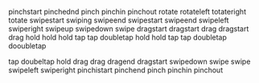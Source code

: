 pinchstart 
pinchednd
pinch 
pinchin
pinchout
rotate
rotateleft
totateright
totate
swipestart
swiping
swipeend
swipestart
swipeend
swipeleft
swiperight
swipeup
swipedown
swipe
dragstart
dragstart
drag
dragstart
drag
hold hold hold tap tap doubletap 
hold hold tap tap doubletap dooubletap


tap doubeltap hold drag drag dragend dragstart
swipedown swipe swipe swipeleft swiperight 
pinchistart pinchend pinch pinchin pinchout